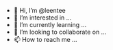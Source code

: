 - 👋 Hi, I’m @leentee
- 👀 I’m interested in ...
- 🌱 I’m currently learning ...
- 💞️ I’m looking to collaborate on ...
- 📫 How to reach me ...

<!---
leentee/leentee is a ✨ special ✨ repository because its `README.md` (this file) appears on your GitHub profile.
You can click the Preview link to take a look at your changes.
--->
